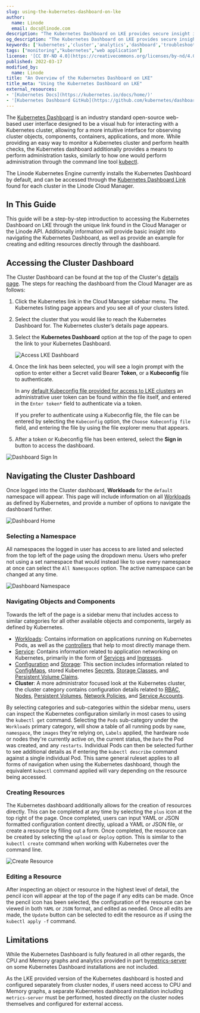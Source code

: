 ```yaml
---
slug: using-the-kubernetes-dashboard-on-lke
author:
  name: Linode
  email: docs@linode.com
description: "The Kubernetes Dashboard on LKE provides secure insight into the inner workings of kubernetes clusters in a seamless UI."
og_description: "The Kubernetes Dashboard on LKE provides secure insight into the inner workings of kubernetes clusters in a seamless UI."
keywords: ['kubernetes','cluster','analytics','dashboard','troubleshoot']
tags: ["monitoring","kubernetes","web application"]
license: '[CC BY-ND 4.0](https://creativecommons.org/licenses/by-nd/4.0)'
published: 2022-03-17
modified_by:
  name: Linode
title: "An Overview of the Kubernetes Dashboard on LKE"
title_meta: "Using the Kubernetes Dashboard on LKE"
external_resources:
- '[Kubernetes Docs](https://kubernetes.io/docs/home/)'
- '[Kubernetes Dashboard GitHub](https://github.com/kubernetes/dashboard)'
---
```


The [Kubernetes Dashboard](https://github.com/kubernetes/dashboard) is an industry standard open-source web-based user interface designed to be a visual hub for interacting with a Kubernetes cluster, allowing for a more intuitive interface for observing cluster objects, components, containers, applications, and more.
While providing an easy way to monitor a Kubernetes cluster and perform health checks, the Kubernetes dashboard additionally provides a means to perform administration tasks, similarly to how one would perform administration through the command line tool [kubectl](/docs/guides/beginners-guide-to-kubernetes-part-1-introduction/#kubectl).

The Linode Kubernetes Engine currently installs the Kubernetes Dashboard by default, and can be accessed through the [Kubernetes Dashboard Link](#accessing-the-cluster-dashboard) found for each cluster in the Linode Cloud Manager.

## In This Guide

This guide will be a step-by-step introduction to accessing the Kubernetes Dashboard on LKE through the unique link found in the Cloud Manager or the Linode API. Additionally information will provide basic insight into navigating the Kubernetes Dashboard, as well as provide an example for creating and editing resources directly through the dashboard.

## Accessing the Cluster Dashboard

The Cluster Dashboard can be found at the top of the Cluster's [details page](/docs/guides/deploy-and-manage-a-cluster-with-linode-kubernetes-engine-a-tutorial/#access-your-clusters-details-page). The steps for reaching the dashboard from the Cloud Manager are as follows:

1. Click the Kubernetes link in the Cloud Manager sidebar menu. The Kubernetes listing page appears and you see all of your clusters listed.

1. Select the cluster that you would like to reach the Kubernetes Dashboard for. The Kubernetes cluster’s details page appears.

1. Select the **Kubernetes Dashboard** option at the top of the page to open the link to your Kubernetes Dashboard.

   ![Access LKE Dashboard](access-lke-dashboard.png)

1. Once the link has been selected, you will see a login prompt with the option to enter either a Secret valid Bearer **Token**, or a **Kubeconfig** file to authenticate.

   In any [default Kubeconfig file provided for access to LKE clusters](/docs/guides/deploy-and-manage-a-cluster-with-linode-kubernetes-engine-a-tutorial/#access-and-download-your-kubeconfig) an administrative user token can be found within the file itself, and entered in the `Enter token*` field to authenticate via a token.

   If you prefer to authenticate using a Kubeconfig file, the file can be entered by selecting the `Kubeconfig` option, the `Choose Kubeconfig file` field, and entering the file by using the file explorer menu that appears.


1. After a token or Kubeconfig file has been entered, select the **Sign in** button to access the dashboard.

![Dashboard Sign In](dashboard-sign-in.png)

## Navigating the Cluster Dashboard

Once logged into the Cluster dashboard, **Workloads** for the `default` namespace will appear. This page will include information on all [Workloads](https://kubernetes.io/docs/concepts/workloads/) as defined by Kubernetes, and provide a number of options to navigate the dashboard further.

![Dashboard Home](dashboard-home.png)

### Selecting a Namespace

All namespaces the logged in user has access to are listed and selected from the top left of the page using the dropdown menu. Users who prefer not using a set namespace that would instead like to use every namespace at once can select the `All Namespaces` option. The active namespace can be changed at any time.

![Dashboard Namespace](dashboard-namespaces.png)

### Navigating Objects and Components

Towards the left of the page is a sidebar menu that includes access to similar categories for all other available objects and components, largely as defined by Kubernetes.

- [Workloads](https://kubernetes.io/docs/concepts/workloads/): Contains information on applications running on Kubernetes Pods, as well as the [controllers](https://kubernetes.io/docs/concepts/workloads/controllers/) that help to most directly manage them.
- [Service](https://kubernetes.io/docs/concepts/services-networking/): Contains information related to application networking on Kubernetes, primarily in the form of [Services](https://kubernetes.io/docs/concepts/services-networking/service/) and [Ingresses](https://kubernetes.io/docs/concepts/services-networking/ingress/).
- [Configuration](https://kubernetes.io/docs/concepts/configuration/configmap/) and [Storage](https://kubernetes.io/docs/concepts/storage/): This section includes information related to [ConfigMaps](https://kubernetes.io/docs/concepts/configuration/configmap/), stored Kubernetes [Secrets](https://kubernetes.io/docs/concepts/configuration/secret/), [Storage Classes](https://kubernetes.io/docs/concepts/storage/storage-classes/), and [Persistent Volume Claims](https://kubernetes.io/docs/concepts/storage/persistent-volumes/).
- **Cluster**: A more administrator focused look at the Kubernetes cluster, the cluster category contains configuration details related to [RBAC](https://kubernetes.io/docs/reference/access-authn-authz/rbac/), [Nodes](https://kubernetes.io/docs/concepts/architecture/nodes/), [Persistent Volumes](https://kubernetes.io/docs/concepts/storage/persistent-volumes/), [Network Policies](https://kubernetes.io/docs/concepts/services-networking/network-policies/), and [Service Accounts](https://kubernetes.io/docs/tasks/configure-pod-container/configure-service-account/).

By selecting categories and sub-categories within the sidebar menu, users can inspect the Kubernetes configuration similarly in most cases to using the `kubectl get` command. Selecting the `Pods` sub-category under the `Workloads` primary category, will show a table of all running pods by `name`, `namespace`, the `images` they're relying on, `Labels` applied, the hardware `node` or nodes they're currently active on, the current status, the `Date` the Pod was created, and any `restarts`. Individual Pods can then be selected further to see additional details as if entering the `kubectl describe` command against a single individual Pod. This same general ruleset applies to all forms of navigation when using the Kubernetes dashboard, though the equivalent `kubectl` command applied will vary depending on the resource being accessed.

### Creating Resources

The Kubernetes dashboard additionally allows for the creation of resources directly. This can be completed at any time by selecting the `plus` icon at the top right of the page. Once completed, users can input YAML or JSON formatted configuration content directly, upload a YAML or JSON file, or create a resource by filling out a form. Once completed, the resource can be created by selecting the `upload` or `deploy` option. This is similar to the `kubectl create` command when working with Kubernetes over the command line.

![Create Resource](create-resource.png)

### Editing a Resource

After inspecting an object or resource in the highest level of detail, the pencil icon will appear at the top of the page if any edits can be made. Once the pencil icon has been selected, the configuration of the resource can be viewed in both `YAML` or `JSON` format, and edited as needed. Once all edits are made, the `Update` button can be selected to edit the resource as if using the `kubectl apply -f` command.

## Limitations

While the Kubernetes Dashboard is fully featured in all other regards, the CPU and Memory graphs and analytics provided in part by[metrics-server](https://github.com/kubernetes-sigs/metrics-server) on some Kubernetes Dashboard installations are not included.

As the LKE provided version of the Kubernetes dashboard is hosted and configured separately from cluster nodes, if users need access to CPU and Memory graphs, a separate Kubernetes dashboard installation including `metrics-server` must be performed, hosted directly on the cluster nodes themselves and configured for external access.
